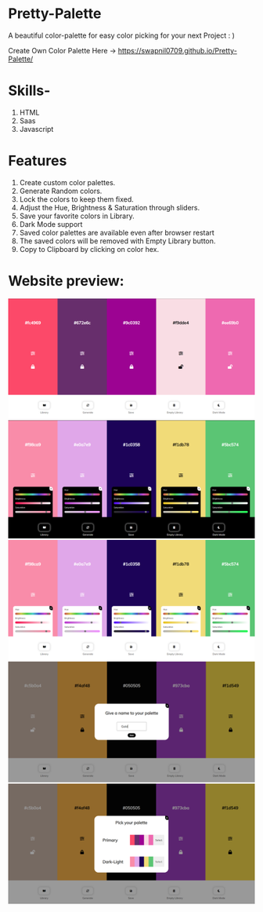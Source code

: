 # Pretty-Palette
A beautiful color-palette for easy color picking for your next Project : )

Create Own Color Palette Here -> https://swapnil0709.github.io/Pretty-Palette/

# Skills-

1. HTML
2. Saas
3. Javascript

# Features

1. Create custom color palettes.
2. Generate Random colors.
3. Lock the colors to keep them fixed.
4. Adjust the Hue, Brightness & Saturation through sliders.
5. Save your favorite colors in Library.
6. Dark Mode support
7. Saved color palettes are available even after browser restart
8. The saved colors will be removed with Empty Library button.
9. Copy to Clipboard by clicking on color hex.


# Website preview:

![alt-text](https://github.com/swapnil0709/Pretty-Palette/blob/master/site%20snaps/pretty-home.png)
![alt-text](https://github.com/swapnil0709/Pretty-Palette/blob/master/site%20snaps/Dark-mode.png)
![alt-text](https://github.com/swapnil0709/Pretty-Palette/blob/master/site%20snaps/Dark-light.png)
![alt-text](https://github.com/swapnil0709/Pretty-Palette/blob/master/site%20snaps/save-Palette.png)
![alt-text](https://github.com/swapnil0709/Pretty-Palette/blob/master/site%20snaps/Library.png)
